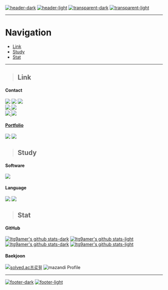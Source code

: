 [![header-dark](https://capsule-render.vercel.app/api?type=slice&color=0:FFFF00,100:FFFFFF#gh-dark-mode-only)](https://github.com/kyechan99/capsule-render#gh-dark-mode-only)
[![header-light](https://capsule-render.vercel.app/api?type=slice&color=0:FFFF00,100:000000#gh-light-mode-only)](https://github.com/kyechan99/capsule-render#gh-light-mode-only)
[![transparent-dark](https://capsule-render.vercel.app/api?type=transparent&fontColor=FFFF80&text=Taegon%20Lee's%20GitHub&fontSize=60&desc=이태곤의%20깃허브&descAlignY=15&descAlign=25#gh-dark-mode-only)](https://github.com/kyechan99/capsule-render#gh-dark-mode-only)
[![transparent-light](https://capsule-render.vercel.app/api?type=transparent&fontColor=808000&text=Taegon%20Lee's%20GitHub&fontSize=60&desc=이태곤의%20깃허브&descAlignY=15&descAlign=25#gh-light-mode-only)](https://github.com/kyechan99/capsule-render#gh-light-mode-only)

---

# Navigation
* [Link](#link)
* [Study](#study)
* [Stat](#stat)

---

> ## Link

#### Contact

<a href="https://twitter.com/ltg9amer/" target="_blank"><img src="https://img.shields.io/badge/X-000000?style=for-the-badge&logo=x&logoColor=FFFFFF"/></a>
<a href="https://www.facebook.com/profile.php?id=1000685411275775/" target="_blank"><img src="https://img.shields.io/badge/Facebook-1877F2?style=for-the-badge&logo=facebook&logoColor=FFFFFF"/></a>
<a href="https://www.instagram.com/ltg9amer/" target="_blank"><img src="https://img.shields.io/badge/Instagram-E4405F?style=for-the-badge&logo=instagram&logoColor=FFFFFF"/></a>   
<a href="https://steamcommunity.com/profiles/76561199469018779/" target="_blank"><img src="https://img.shields.io/badge/Steam-000000?style=for-the-badge&logo=steam&logoColor=FFFFFF"/> 
<a href="https://www.discord.com/users/667665725791404043/" target="_blank"><img src="https://img.shields.io/badge/ltg9amer-5865F2?style=for-the-badge&logo=discord&logoColor=FFFFFF"/>   
<a href="mailto:ltg9amer@gmail.com" target="_blank"><img src="https://img.shields.io/badge/Gmail-EA4335?style=for-the-badge&logo=gmail&logoColor=FFFFFF"/>
<a href="mailto:ltg9amer@naver.com" target="_blank"><img src="https://img.shields.io/badge/Naver Mail-03C75A?style=for-the-badge&logo=naver&logoColor=FFFFFF"/>

#### Portfolio

<a href="https://ltg9amer.itch.io/" target="_blank"><img src="https://img.shields.io/badge/itch.io-FA5C5C?style=for-the-badge&logo=itch.io&logoColor=FFFFFF"/></a>
<a href="http://ggm.gondr.net/user/profile/229/" target="_blank"><img src="https://img.shields.io/badge/High School Portfolio-001244?style=for-the-badge&logo=google-scholar&logoColor=FFFFFF"/></a>

> ## Study

#### Software
<a href="https://unity.com/" target="_blank"><img src="https://img.shields.io/badge/Unity-FFFFFF?style=for-the-badge&logo=unity&logoColor=000000"/></a>

#### Language
<img src="https://img.shields.io/badge/C++-00599C?style=for-the-badge&logo=c%2B%2B&logoColor=FFFFFF"/></a>
<img src="https://img.shields.io/badge/C%23-239120?style=for-the-badge&logo=csharp&logoColor=FFFFFF"/></a>

> ## Stat

#### GitHub

[![ltg9amer's github stats-dark](https://github-readme-stats.vercel.app/api?username=ltg9amer&title_color=FFFF00&text_color=FFFFFF&icon_color=FFFF80&bg_color=00000000&hide_border=true&hide_rank=true&show_icons=true&include_all_commits=true&text_bold=true#gh-dark-mode-only)](https://github.com/anuraghazra/github-readme-stats#gh-dark-mode-only)
[![ltg9amer's github stats-light](https://github-readme-stats.vercel.app/api?username=ltg9amer&title_color=808000&text_color=000000&icon_color=808000&bg_color=00000000&hide_border=true&hide_rank=true&show_icons=true&include_all_commits=true&text_bold=true#gh-light-mode-only)](https://github.com/anuraghazra/github-readme-stats#gh-light-mode-only)
[![ltg9amer's github stats-dark](https://github-readme-stats.vercel.app/api/top-langs/?username=ltg9amer&title_color=FFFF00&text_color=FFFFFF&icon_color=FFFF80&bg_color=00000000&hide_border=true&hide=cmake,gap,hlsl,objective-c%2B%2B,shaderlab&layout=compact&langs_count=10#gh-dark-mode-only)](https://github.com/anuraghazra/github-readme-stats#gh-dark-mode-only)
[![ltg9amer's github stats-light](https://github-readme-stats.vercel.app/api/top-langs/?username=ltg9amer&title_color=808000&text_color=000000&icon_color=808000&bg_color=00000000&hide_border=true&hide=cmake,gap,hlsl,objective-c%2B%2B,shaderlab&layout=compact&langs_count=10#gh-light-mode-only)](https://github.com/anuraghazra/github-readme-stats#gh-light-mode-only)

#### Baekjoon

[![solved.ac프로필](http://mazassumnida.wtf/api/v2/generate_badge?boj=ltg9amer)](https://solved.ac/ltg9amer)
![mazandi Profile](http://mazandi.herokuapp.com/api?handle=ltg9amer&theme=dark)

---
[![footer-dark](https://capsule-render.vercel.app/api?type=slice&color=0:FFFF00,100:FFFFFF&section=footer#gh-dark-mode-only)](https://github.com/kyechan99/capsule-render#gh-dark-mode-only)
[![footer-light](https://capsule-render.vercel.app/api?type=slice&color=0:FFFF00,100:000000&section=footer#gh-light-mode-only)](https://github.com/kyechan99/capsule-render#gh-light-mode-only)
